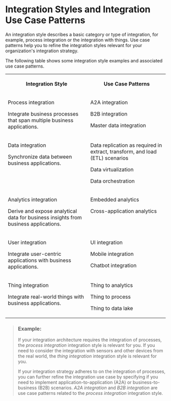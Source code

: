 <!-- loio770909d1a3d045bd96d3e8939208eabd -->

# Integration Styles and Integration Use Case Patterns

An integration style describes a basic category or type of integration, for example, process integration or the integration with things. Use case patterns help you to refine the integration styles relevant for your organization's integration strategy.

The following table shows some integration style examples and associated use case patterns.

<a name="loio770909d1a3d045bd96d3e8939208eabd__table_dg4_43z_4sb"/>


<table>
<tr>
<th valign="top">

Integration Style



</th>
<th valign="top">

Use Case Patterns



</th>
</tr>
<tr>
<td valign="top">

Process integration

Integrate business processes that span multiple business applications.



</td>
<td valign="top">

A2A integration

B2B integration

Master data integration



</td>
</tr>
<tr>
<td valign="top">

Data integration

Synchronize data between business applications.



</td>
<td valign="top">

Data replication as required in extract, transform, and load \(ETL\) scenarios

Data virtualization

Data orchestration



</td>
</tr>
<tr>
<td valign="top">

Analytics integration

Derive and expose analytical data for business insights from business applications.



</td>
<td valign="top">

Embedded analytics

Cross-application analytics



</td>
</tr>
<tr>
<td valign="top">

User integration

Integrate user-centric applications with business applications.



</td>
<td valign="top">

UI integration

Mobile integration

Chatbot integration



</td>
</tr>
<tr>
<td valign="top">

Thing integration

Integrate real-world things with business applications.



</td>
<td valign="top">

Thing to analytics

Thing to process

Thing to data lake



</td>
</tr>
</table>

> ### Example:  
> If your integration architecture requires the integration of processes, the *process integration* integration style is relevant for you. If you need to consider the integration with sensors and other devices from the real world, the *thing integration* integration style is relevant for you.
> 
> If your integration strategy adheres to on the integration of processes, you can further refine the integration use case by specifying if you need to implement application-to-application \(A2A\) or business-to-business \(B2B\) scenarios. *A2A integration* and *B2B integration* are use case patterns related to the *process integration* integration style.

